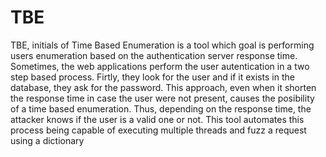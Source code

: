 # TBE
TBE, initials of Time Based Enumeration is a tool which goal is performing users enumeration based on the authentication server response time. Sometimes, the web applications perform the user autentication in a two step based process. Firtly, they look for the user and if it exists in the database, they ask for the password. This approach, even when it shorten the response time in case the user were not present, causes the posibility of a time based enumeration. Thus, depending on the response time, the attacker knows if the user is a valid one or not. This tool automates this process being capable of executing multiple threads and fuzz a request using a dictionary
